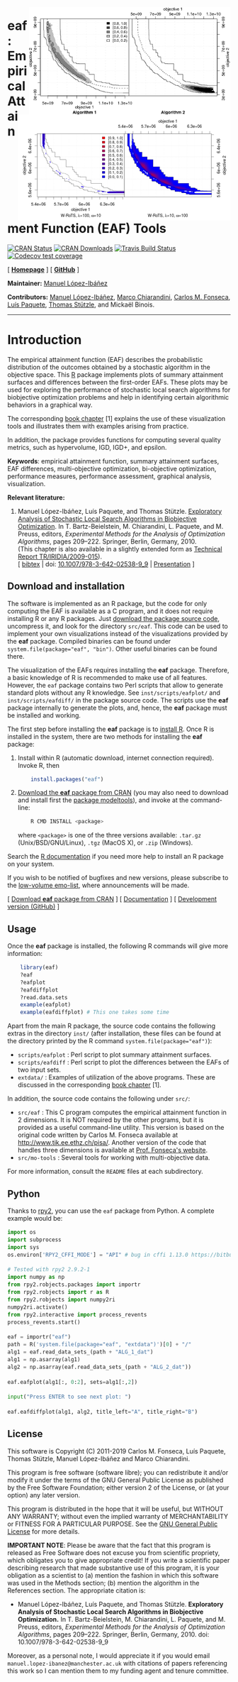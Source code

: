 <img src="man/figures/ALG_1_dat-ALG_2_dat.png" width="455" height="242" alt= "EAF
   differences between two bi-objective optimizers" title= "EAF differences
   between two bi-objective optimizers" style= "border:0; align:right; float:right;"/>
<img src="man/figures/eafdiff-color.png" width="480"
   height="240" alt="EAF differences between two variants of W-RoTS (color)"
   title="EAF differences between two variants of W-RoTS (color)"
   style="border:0; align:right; float:right; clear:right"/>
   
**eaf**: Empirical Attainment Function (EAF) Tools
================================================================

<!-- badges: start -->
[![CRAN Status](https://www.r-pkg.org/badges/version-last-release/eaf)](https://cran.r-project.org/package=eaf) [![CRAN Downloads](https://cranlogs.r-pkg.org/badges/grand-total/eaf)](https://CRAN.R-project.org/package=eaf) [![Travis Build
Status](https://travis-ci.org/MLopez-Ibanez/eaf.svg?branch=master)](https://travis-ci.org/MLopez-Ibanez/eaf)
[![Codecov test coverage](https://codecov.io/gh/MLopez-Ibanez/eaf/branch/master/graph/badge.svg)](https://codecov.io/gh/MLopez-Ibanez/eaf?branch=master)
<!-- badges: end -->

[ [**Homepage**](http://lopez-ibanez.eu/eaftools) ]  [ [**GitHub**](https://github.com/MLopez-Ibanez/eaf) ]

**Maintainer:** [Manuel López-Ibáñez](http://lopez-ibanez.eu)

**Contributors:**
    [Manuel López-Ibáñez](http://lopez-ibanez.eu),
    [Marco Chiarandini](http://www.imada.sdu.dk/~marco),
    [Carlos M. Fonseca](http://eden.dei.uc.pt/~cmfonsec),
    [Luís Paquete](http://eden.dei.uc.pt/~paquete),
    [Thomas Stützle](http://iridia.ulb.ac.be/~stuetzle),
    and Mickaël Binois.
    
---------------------------------------

Introduction
============

The empirical attainment function (EAF) describes the probabilistic
distribution of the outcomes obtained by a stochastic algorithm in the
objective space. This [R](https://www.R-project.org/) package implements plots
of summary attainment surfaces and differences between the first-order
EAFs. These plots may be used for exploring the performance of stochastic local
search algorithms for biobjective optimization problems and help in identifying
certain algorithmic behaviors in a graphical way.

The corresponding [book chapter](#LopPaqStu09emaa) [1] explains the use of
these visualization tools and illustrates them with examples arising from
practice.

In addition, the package provides functions for computing several quality metrics, such as hypervolume, IGD, IGD+, and epsilon.

**Keywords**: empirical attainment function, summary attainment surfaces, EAF
differences, multi-objective optimization, bi-objective optimization,
performance measures, performance assessment, graphical analysis,
visualization.

**Relevant literature:**

 1. <a name="LopPaqStu09emaa"/>Manuel López-Ibáñez, Luís Paquete, and Thomas Stützle. [Exploratory Analysis of Stochastic Local Search Algorithms in Biobjective Optimization](https://doi.org/10.1007/978-3-642-02538-9_9). In T. Bartz-Beielstein, M. Chiarandini, L. Paquete, and M. Preuss, editors, *Experimental Methods for the Analysis of Optimization Algorithms*, pages 209–222. Springer, Berlin, Germany, 2010.<br>
    (This chapter is also available in a slightly extended form as [Technical Report TR/IRIDIA/2009-015](http://iridia.ulb.ac.be/IridiaTrSeries/IridiaTr2009-015r001.pdf)).<br>
    [ [bibtex](http://lopez-ibanez.eu/LopezIbanez_bib.html#LopPaqStu09emaa) |
    doi: [10.1007/978-3-642-02538-9_9](https://doi.org/10.1007/978-3-642-02538-9_9)
    | [Presentation](http://lopez-ibanez.eu/doc/gecco2010moworkshop.pdf) ]


Download and installation
-------------------------

The software is implemented as an R package, but the code for only computing
the EAF is available as a C program, and it does not require installing R or
any R packages. Just [download the package source
code](https://cran.r-project.org/package=eaf), uncompress it, and look for the
directory `src/eaf`. This code can be used to implement your own visualizations
instead of the visualizations provided by the **eaf** package. Compiled binaries
can be found under `system.file(package="eaf", "bin")`. Other useful
binaries can be found there.

The visualization of the EAFs requires installing the **eaf** package. Therefore,
a basic knowledge of R is recommended to make use of all features. However, the
`eaf` package contains two Perl scripts that allow to generate standard plots
without any R knowledge. See `inst/scripts/eafplot/` and
`inst/scripts/eafdiff/` in the package source code. The scripts use the **eaf** package internally to generate the plots, and, hence, the **eaf** package must be installed and working.

The first step before installing the **eaf** package is to [install R](https://cran.r-project.org/). Once R is installed in the system, there are two methods for installing the **eaf** package:

 1. Install within R (automatic download, internet connection required). Invoke
    R, then
    
    ```r
        install.packages("eaf")
    ```
    
 2. [Download the **eaf** package from CRAN](https://cran.r-project.org/package=eaf) (you may also need to download and install
    first the [package modeltools](https://cran.r-project.org/package=modeltools)), and invoke at the command-line:
    
    ```bash
        R CMD INSTALL <package>
    ```
    where `<package>` is one of the three versions available: `.tar.gz` (Unix/BSD/GNU/Linux), `.tgz` (MacOS X), or `.zip` (Windows).

Search the [R documentation](https://cran.r-project.org/faqs.html) if you need more help to install an R package on your system.

If you wish to be notified of bugfixes and new versions, please subscribe to the [low-volume emo-list](https://lists.dei.uc.pt/mailman/listinfo/emo-list), where announcements will be made.

[ [Download **eaf** package from CRAN](https://cran.r-project.org/package=eaf) ]  [ [Documentation](http://lopez-ibanez.eu/eaftools) ]  [ [Development version (GitHub)](https://github.com/MLopez-Ibanez/eaf) ]


Usage
-----

Once the **eaf** package is installed, the following R commands will give more information:
```r
    library(eaf)
    ?eaf
    ?eafplot
    ?eafdiffplot
    ?read.data.sets
    example(eafplot)
    example(eafdiffplot) # This one takes some time
```

Apart from the main R package, the source code contains the following extras in
the directory `inst/` (after installation, these files can be found at the
directory printed by the R command `system.file(package="eaf")`):

 * `scripts/eafplot` : Perl script to plot summary attainment surfaces.
 * `scripts/eafdiff` : Perl script to plot the differences between the EAFs of two input sets.
 * `extdata/` : Examples of utilization of the above programs. These are discussed in the corresponding [book chapter](#LopPaqStu09emaa) [1].

In addition, the source code contains the following under `src/`:
 * `src/eaf` : This C program computes the empirical attainment function in 2 dimensions. It is NOT required by the other programs, but it is provided as a useful command-line utility. This version is based on the original code written by Carlos M. Fonseca available at http://www.tik.ee.ethz.ch/pisa/. Another version of the code that handles three dimensions is available at [Prof. Fonseca's website](http://eden.dei.uc.pt/~cmfonsec/software.html#aft).
 * `src/mo-tools` : Several tools for working with multi-objective data.
 
For more information, consult the `README` files at each subdirectory.


Python
------

Thanks to [rpy2](https://rpy2.github.io/doc/latest/html/index.html), you can
use the `eaf` package from Python. A complete example would be:

```python
import os
import subprocess
import sys
os.environ['RPY2_CFFI_MODE'] = "API" # bug in cffi 1.13.0 https://bitbucket.org/rpy2/rpy2/issues/591/runtimeerror-found-a-situation-in-which-we

# Tested with rpy2 2.9.2-1
import numpy as np
from rpy2.robjects.packages import importr
from rpy2.robjects import r as R
from rpy2.robjects import numpy2ri
numpy2ri.activate()
from rpy2.interactive import process_revents
process_revents.start()

eaf = importr("eaf")
path = R('system.file(package="eaf", "extdata")')[0] + "/"
alg1 = eaf.read_data_sets_(path + "ALG_1_dat")
alg1 = np.asarray(alg1)
alg2 = np.asarray(eaf.read_data_sets_(path + "ALG_2_dat"))

eaf.eafplot(alg1[:, 0:2], sets=alg1[:,2])

input("Press ENTER to see next plot: ")

eaf.eafdiffplot(alg1, alg2, title_left="A", title_right="B")
```

License
--------

This software is Copyright (C) 2011-2019 Carlos M. Fonseca, Luís Paquete, Thomas
Stützle, Manuel López-Ibáñez and Marco Chiarandini.

This program is free software (software libre); you can redistribute it and/or
modify it under the terms of the GNU General Public License as published by the
Free Software Foundation; either version 2 of the License, or (at your option)
any later version.

This program is distributed in the hope that it will be useful, but WITHOUT ANY
WARRANTY; without even the implied warranty of MERCHANTABILITY or FITNESS FOR A
PARTICULAR PURPOSE. See the [GNU General Public License](http://www.gnu.org/licenses/gpl.html) for more details.

**IMPORTANT NOTE**: Please be aware that the fact that this program is released
as Free Software does not excuse you from scientific propriety, which obligates
you to give appropriate credit! If you write a scientific paper describing
research that made substantive use of this program, it is your obligation as a
scientist to (a) mention the fashion in which this software was used in the
Methods section; (b) mention the algorithm in the References section. The
appropriate citation is:

 * Manuel López-Ibáñez, Luís Paquete, and Thomas Stützle. **Exploratory Analysis of Stochastic Local Search Algorithms in Biobjective Optimization.** In T. Bartz-Beielstein, M. Chiarandini, L. Paquete, and M. Preuss, editors, *Experimental Methods for the Analysis of Optimization Algorithms*, pages 209–222. Springer, Berlin, Germany, 2010.  doi: 10.1007/978-3-642-02538-9_9

Moreover, as a personal note, I would appreciate it if you would email
`manuel.lopez-ibanez@manchester.ac.uk` with citations of papers referencing
this work so I can mention them to my funding agent and tenure committee.
